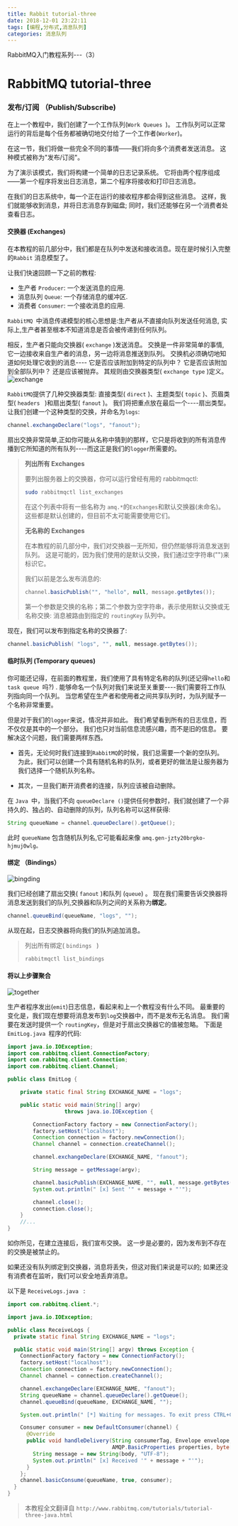 ```yaml
---
title: Rabbit tutorial-three
date: 2018-12-01 23:22:11
tags: [编程,分布式,消息队列]
categories: 消息队列	
---
```


RabbitMQ入门教程系列---（3）

  <!-- more -->

  # RabbitMQ tutorial-three

### 发布/订阅 （Publish/Subscribe)


在上一个教程中，我们创建了一个工作队列(`Work Queues `)。 工作队列可以正常运行的背后是每个任务都被确切地交付给了一个工作者(`Worker`)。 

在这一节，我们将做一些完全不同的事情——我们将向多个消费者发送消息。 这种模式被称为"发布/订阅"。

为了演示该模式，我们将构建一个简单的日志记录系统。 它将由两个程序组成——第一个程序将发出日志消息，第二个程序将接收和打印日志消息。

在我们的日志系统中，每一个正在运行的接收程序都会得到这些消息。 这样，我们就能够收到消息，并将日志消息存到磁盘; 同时，我们还能够在另一个消费者处查看日志。

#### 交换器 (Exchanges)
在本教程的前几部分中，我们都是在队列中发送和接收消息。现在是时候引入完整的`Rabbit` 消息模型了。

让我们快速回顾一下之前的教程:
- 生产者 `Producer`: 一个发送消息的应用.
- 消息队列 `Queue`: 一个存储消息的缓冲区.
- 消费者 `Consumer`: 一个接收消息的应用.

`RabbitMQ `中消息传递模型的核心思想是:生产者从不直接向队列发送任何消息, 实际上,生产者甚至根本不知道消息是否会被传递到任何队列。

相反，生产者只能向交换器( `exchange` )发送消息。 交换是一件非常简单的事情, 它一边接收来自生产者的消息，另一边将消息推送到队列。 交换机必须确切地知道如何处理它收到的消息---- 它是否应该附加到特定的队列中？ 它是否应该附加到全部队列中？ 还是应该被抛弃。 其规则由交换器类型( `exchange type` )定义。
![exchange](http://www.rabbitmq.com/img/tutorials/exchanges.png)

`RabbitMQ`提供了几种交换器类型: 直接类型( `direct` )、主题类型( `topic` )、页眉类型( `headers ` )和扇出类型( `fanout` )。 我们将把重点放在最后一个----扇出类型。 让我们创建一个这种类型的交换，并命名为`logs`:
```java
channel.exchangeDeclare("logs", "fanout");
```
扇出交换非常简单,正如你可能从名称中猜到的那样，它只是将收到的所有消息传播到它所知道的所有队列----而这正是我们的`logger`所需要的。 
> **列出所有 Exchanges**
>
> 要列出服务器上的交换器，你可以运行曾经有用的 rabbitmqctl:
> 
> ```bash
> sudo rabbitmqctl list_exchanges
> ```
> 在这个列表中将有一些名称为 `amq.*`的`Exchanges`和默认交换器(未命名)。这些都是默认创建的，但目前不太可能需要使用它们。
> 
> **无名称的 Exchanges**
>
> 在本教程的前几部分中，我们对交换器一无所知，但仍然能够将消息发送到队列。 这是可能的，因为我们使用的是默认交换，我们通过空字符串("")来标识它。
> 
> 我们以前是怎么发布消息的:
> ```java
> channel.basicPublish("", "hello", null, message.getBytes());
> ```
> 第一个参数是交换的名称；第二个参数为空字符串，表示使用默认交换或无名称交换: 消息被路由到指定的 `routingKey` 队列中。

现在，我们可以发布到指定名称的交换器了:
```java
channel.basicPublish( "logs", "", null, message.getBytes());
```

#### 临时队列 (Temporary queues)

你可能还记得，在前面的教程里，我们使用了具有特定名称的队列(还记得` hello `和 `task queue `吗?) . 能够命名一个队列对我们来说至关重要----我们需要将工作队列指向同一个队列。 当您希望在生产者和使用者之间共享队列时，为队列赋予一个名称非常重要。

但是对于我们的`logger`来说，情况并非如此。 我们希望看到所有的日志信息，而不仅仅是其中的一个部分。 我们也只对当前信息流感兴趣，而不是旧的信息。 要解决这个问题，我们需要两样东西。

- 首先，无论何时我们连接到`RabbitMQ`的时候，我们总需要一个新的空队列。 为此，我们可以创建一个具有随机名称的队列，或者更好的做法是让服务器为我们选择一个随机队列名称。

- 其次，一旦我们断开消费者的连接，队列应该被自动删除。

在 `Java `中，当我们不向 `queueDeclare ()`提供任何参数时，我们就创建了一个非持久的、独占的、自动删除的队列，队列名称可以这样获得:
```java
String queueName = channel.queueDeclare().getQueue();
```
此时 `queueName` 包含随机队列名,它可能看起来像 `amq.gen-jzty20brgko-hjmuj0wlg。`

#### 绑定 （Bindings）
![bingding](http://www.rabbitmq.com/img/tutorials/bindings.png)

我们已经创建了扇出交换( `fanout` )和队列 (`queue`) 。 现在我们需要告诉交换器将消息发送到我们的队列,交换器和队列之间的关系称为**绑定**。
```java
channel.queueBind(queueName, "logs", "");
```
从现在起，日志交换器将向我们的队列追加消息。
> 列出所有绑定( `bindings ` )
> ```bash
> rabbitmqctl list_bindings
> ```

#### 将以上步骤聚合
![together](http://www.rabbitmq.com/img/tutorials/python-three-overall.png)

生产者程序发出(`emit`)日志信息，看起来和上一个教程没有什么不同。 最重要的变化是，我们现在想要将消息发布到`log`交换器中，而不是发布无名消息。 我们需要在发送时提供一个 `routingKey`，但是对于扇出交换器它的值被忽略。 下面是 `EmitLog.java `程序的代码:
```java
import java.io.IOException;
import com.rabbitmq.client.ConnectionFactory;
import com.rabbitmq.client.Connection;
import com.rabbitmq.client.Channel;

public class EmitLog {

    private static final String EXCHANGE_NAME = "logs";

    public static void main(String[] argv)
                  throws java.io.IOException {

        ConnectionFactory factory = new ConnectionFactory();
        factory.setHost("localhost");
        Connection connection = factory.newConnection();
        Channel channel = connection.createChannel();

        channel.exchangeDeclare(EXCHANGE_NAME, "fanout");

        String message = getMessage(argv);

        channel.basicPublish(EXCHANGE_NAME, "", null, message.getBytes());
        System.out.println(" [x] Sent '" + message + "'");

        channel.close();
        connection.close();
    }
    //...
}
```

如你所见，在建立连接后，我们宣布交换。 这一步是必要的，因为发布到不存在的交换是被禁止的。

如果还没有队列绑定到交换器，消息将丢失，但这对我们来说是可以的; 如果还没有消费者在监听，我们可以安全地丢弃消息。

以下是 `ReceiveLogs.java ` :
```java
import com.rabbitmq.client.*;

import java.io.IOException;

public class ReceiveLogs {
  private static final String EXCHANGE_NAME = "logs";

  public static void main(String[] argv) throws Exception {
    ConnectionFactory factory = new ConnectionFactory();
    factory.setHost("localhost");
    Connection connection = factory.newConnection();
    Channel channel = connection.createChannel();

    channel.exchangeDeclare(EXCHANGE_NAME, "fanout");
    String queueName = channel.queueDeclare().getQueue();
    channel.queueBind(queueName, EXCHANGE_NAME, "");

    System.out.println(" [*] Waiting for messages. To exit press CTRL+C");

    Consumer consumer = new DefaultConsumer(channel) {
      @Override
      public void handleDelivery(String consumerTag, Envelope envelope,
                                 AMQP.BasicProperties properties, byte[] body) throws IOException {
        String message = new String(body, "UTF-8");
        System.out.println(" [x] Received '" + message + "'");
      }
    };
    channel.basicConsume(queueName, true, consumer);
  }
}
```

> 本教程全文翻译自 `http://www.rabbitmq.com/tutorials/tutorial-three-java.html`